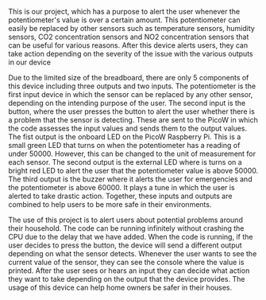 This is our project, which has a purpose to alert the user whenever the potentiometer's value is over a certain amount. This potentiometer can easily be replaced by other sensors such as temperature sensors, humidity sensors, CO2 concentration sensors and NO2 concentration sensors that can be useful for various reasons. After this device alerts users, they can take action depending on the severity of the issue with the various outputs in our device

Due to the limited size of the breadboard, there are only 5 components of this device including three outputs and two inputs. The potentiometer is the first input device in which the sensor can be replaced by any other sensor, depending on the intending purpose of the user. The second input is the button, where the user presses the button to alert the user whether there is a problem that the sensor is detecting. These are sent to the PicoW in which the code assesses the input values and sends them to the output values. The fist output is the onboard LED on the PicoW Raspberry Pi. This is a small green LED that turns on when the potentiometer has a reading of under 50000. However, this can be changed to the unit of measurement for each sensor. The second output is the external LED where is turns on a bright red LED to alert the user that the potentiometer value is above 50000. The third output is the buzzer where it alerts the user for emergencies and the potentiometer is above 60000. It plays a tune in which the user is alerted to take drastic action. Together, these inputs and outputs are combined to help users to be more safe in their environments. 

The use of this project is to alert users about potential problems around their household. The code can be running infinitely without crashing the CPU due to the delay that we have added. When the code is running, if the user decides to press the button, the device will send a different output depending on what the sensor detects. Whenever the user wants to see the current value of the sensor, they can see the console where the value is printed. After the user sees or hears an input they can decide what action they want to take depending on the output that the device provides. The usage of this device can help home owners be safer in their houses. 
